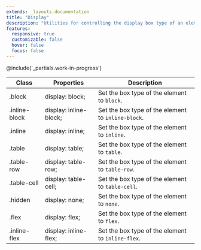 ```yaml
---
extends: _layouts.documentation
title: "Display"
description: "Utilities for controlling the display box type of an element."
features:
  responsive: true
  customizable: false
  hover: false
  focus: false
---
```


@include('_partials.work-in-progress')

<div class="border-t border-grey-lighter">
  <table class="w-full text-left" style="border-collapse: collapse;">
    <thead>
      <tr>
        <th class="text-sm font-semibold text-grey-darker p-2 bg-grey-lightest">Class</th>
        <th class="text-sm font-semibold text-grey-darker p-2 bg-grey-lightest">Properties</th>
        <th class="text-sm font-semibold text-grey-darker p-2 bg-grey-lightest">Description</th>
      </tr>
    </thead>
    <tbody class="align-baseline">
      <tr>
        <td class="p-2 border-t border-smoke font-mono text-xs text-purple-dark whitespace-no-wrap">.block</td>
        <td class="p-2 border-t border-smoke font-mono text-xs text-blue-dark whitespace-no-wrap">display: block;</td>
        <td class="p-2 border-t border-smoke text-sm text-grey-darker">Set the box type of the element to <code>block</code>.</td>
      </tr>
      <tr>
        <td class="p-2 border-t border-smoke-light font-mono text-xs text-purple-dark whitespace-no-wrap">.inline-block</td>
        <td class="p-2 border-t border-smoke-light font-mono text-xs text-blue-dark whitespace-no-wrap">display: inline-block;</td>
        <td class="p-2 border-t border-smoke-light text-sm text-grey-darker">Set the box type of the element to <code>inline-block</code>.</td>
      </tr>
      <tr>
        <td class="p-2 border-t border-smoke-light font-mono text-xs text-purple-dark whitespace-no-wrap">.inline</td>
        <td class="p-2 border-t border-smoke-light font-mono text-xs text-blue-dark whitespace-no-wrap">display: inline;</td>
        <td class="p-2 border-t border-smoke-light text-sm text-grey-darker">Set the box type of the element to <code>inline</code>.</td>
      </tr>
      <tr>
        <td class="p-2 border-t border-smoke-light font-mono text-xs text-purple-dark whitespace-no-wrap">.table</td>
        <td class="p-2 border-t border-smoke-light font-mono text-xs text-blue-dark whitespace-no-wrap">display: table;</td>
        <td class="p-2 border-t border-smoke-light text-sm text-grey-darker">Set the box type of the element to <code>table</code>.</td>
      </tr>
      <tr>
        <td class="p-2 border-t border-smoke-light font-mono text-xs text-purple-dark whitespace-no-wrap">.table-row</td>
        <td class="p-2 border-t border-smoke-light font-mono text-xs text-blue-dark whitespace-no-wrap">display: table-row;</td>
        <td class="p-2 border-t border-smoke-light text-sm text-grey-darker">Set the box type of the element to <code>table-row</code>.</td>
      </tr>
      <tr>
        <td class="p-2 border-t border-smoke-light font-mono text-xs text-purple-dark whitespace-no-wrap">.table-cell</td>
        <td class="p-2 border-t border-smoke-light font-mono text-xs text-blue-dark whitespace-no-wrap">display: table-cell;</td>
        <td class="p-2 border-t border-smoke-light text-sm text-grey-darker">Set the box type of the element to <code>table-cell</code>.</td>
      </tr>
      <tr>
        <td class="p-2 border-t border-smoke-light font-mono text-xs text-purple-dark whitespace-no-wrap">.hidden</td>
        <td class="p-2 border-t border-smoke-light font-mono text-xs text-blue-dark whitespace-no-wrap">display: none;</td>
        <td class="p-2 border-t border-smoke-light text-sm text-grey-darker">Set the box type of the element to <code>none</code>.</td>
      </tr>
      <tr>
        <td class="p-2 border-t border-smoke-light font-mono text-xs text-purple-dark whitespace-no-wrap">.flex</td>
        <td class="p-2 border-t border-smoke-light font-mono text-xs text-blue-dark whitespace-no-wrap">display: flex;</td>
        <td class="p-2 border-t border-smoke-light text-sm text-grey-darker">Set the box type of the element to <code>flex</code>.</td>
      </tr>
      <tr>
        <td class="p-2 border-t border-smoke-light font-mono text-xs text-purple-dark whitespace-no-wrap">.inline-flex</td>
        <td class="p-2 border-t border-smoke-light font-mono text-xs text-blue-dark whitespace-no-wrap">display: inline-flex;</td>
        <td class="p-2 border-t border-smoke-light text-sm text-grey-darker">Set the box type of the element to <code>inline-flex</code>.</td>
      </tr>
    </tbody>
  </table>
</div>
